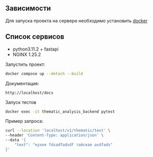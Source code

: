 ## Зависимости

Для запуска проекта на сервере необходимо установить [docker](https://docs.docker.com/engine/install/ubuntu/)

## Список сервисов

- python3.11.2 + fastapi
- NGINX 1.25.2

Запустить проект:

   ```bash
   docker compose up --detach --build
   ```

Документация:
```
http://localhost/docs
```

Запуск тестов
```bash
docker exec -it thematic_analysis_backend pytest
```

Пример запроса:
```bash
curl --location 'localhost/v1/thematic/text' \
--header 'Content-Type: application/json' \
--data '{
    "text": "кухня fdsadfadsdf тайская asdfads"
}'
```